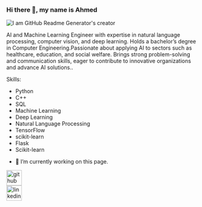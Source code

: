 
<!--
**ahmed1010ali/ahmed1010ali** is a ✨ _special_ ✨ repository because its `README.md` (this file) appears on your GitHub profile.

Here are some ideas to get you started:

- 🔭 I’m currently working on ...
- 🌱 I’m currently learning ...
- 👯 I’m looking to collaborate on ...
- 🤔 I’m looking for help with ...
- 💬 Ask me about ...
- 📫 How to reach me: ...
- 😄 Pronouns: ...
- ⚡ Fun fact: ...
-->
### Hi there 👋, my name is Ahmed


![I am GitHub Readme Generator's creator](https://raw.githubusercontent.com/sagar-viradiya/sagar-viradiya/master/resources/banner.png)

AI and Machine Learning Engineer with expertise in natural language processing, computer vision, and deep learning.
Holds a bachelor’s degree in Computer Engineering.Passionate about applying AI to sectors such as healthcare, education, and social welfare. Brings strong
problem-solving and communication skills, eager to contribute to innovative organizations and advance AI solutions..

Skills:
* Python
* C++
* SQL
* Machine Learning
* Deep Learning
* Natural Language Processing
* TensorFlow
* scikit-learn
* Flask
* Scikit-learn

- 🔭 I’m currently working on this page. 


[<img src='https://cdn.jsdelivr.net/npm/simple-icons@3.0.1/icons/github.svg' alt='github' height='40'>](https://github.com/ahmed1010ali)  
 [<img src='https://cdn.jsdelivr.net/npm/simple-icons@3.0.1/icons/linkedin.svg' alt='linkedin' height='40'>]([https://www.linkedin.com/in/li/](https://www.linkedin.com/in/ahmed-ali-5495aa249/))  

